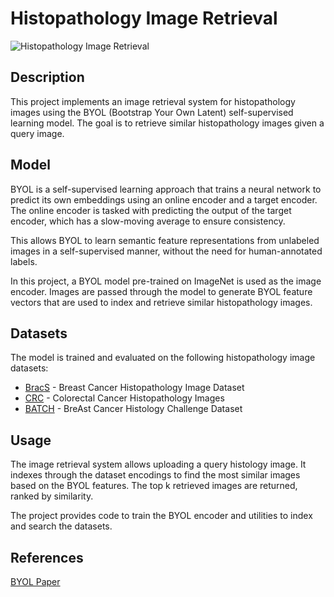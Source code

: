 # Histopathology Image Retrieval
![Histopathology Image Retrieval](https://production-media.paperswithcode.com/methods/Screenshot_2021-03-15_at_19.58.32_ENGHInW.png)
## Description

This project implements an image retrieval system for histopathology images using the BYOL (Bootstrap Your Own Latent) self-supervised learning model. The goal is to retrieve similar histopathology images given a query image.

## Model

BYOL is a self-supervised learning approach that trains a neural network to predict its own embeddings using an online encoder and a target encoder. The online encoder is tasked with predicting the output of the target encoder, which has a slow-moving average to ensure consistency. 

This allows BYOL to learn semantic feature representations from unlabeled images in a self-supervised manner, without the need for human-annotated labels.

In this project, a BYOL model pre-trained on ImageNet is used as the image encoder. Images are passed through the model to generate BYOL feature vectors that are used to index and retrieve similar histopathology images.

## Datasets  

The model is trained and evaluated on the following histopathology image datasets:

- [BracS](https://www.bracs.icar.cnr.it/) - Breast Cancer Histopathology Image Dataset
- [CRC](https://warwick.ac.uk/fac/cross\_fac/tia/data/extended\_crc\_grading/) - Colorectal Cancer Histopathology Images  
- [BATCH](https://iciar2018-challenge.grand-challenge.org/Dataset/) - BreAst Cancer Histology Challenge Dataset

## Usage

The image retrieval system allows uploading a query histology image. It indexes through the dataset encodings to find the most similar images based on the BYOL features. The top k retrieved images are returned, ranked by similarity.

The project provides code to train the BYOL encoder and utilities to index and search the datasets.

## References

[BYOL Paper](https://arxiv.org/abs/2006.07733)

